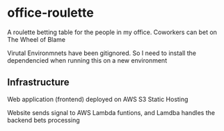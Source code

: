 # office-roulette
A roulette betting table for the people in my office. Coworkers can bet on The Wheel of Blame


Virutal Environmnets have been gitignored. So I need to install the dependencied when running this on a new environment


## Infrastructure

Web application (frontend) deployed on AWS S3 Static Hosting

Website sends signal to AWS Lambda funtions, and Lamdba handles the backend bets processing